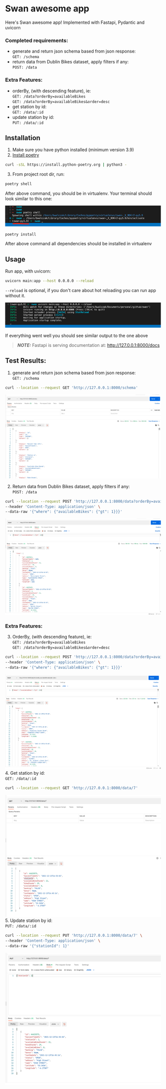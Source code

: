 # Swan awesome app

Here's Swan awesome app! Implemented with Fastapi, Pydantic and uvicorn

### Completed requirements:  
* generate and return json schema based from json response:  
```GET: /schema```
* return data from Dublin Bikes dataset, apply filters if any:  
```POST: /data```  
### Extra Features:  
* orderBy, (with descending feature), ie:  
```GET: /data?orderBy=availableBikes```  
```GET: /data?orderBy=availableBikes&order=desc```
* get station by id:  
```GET: /data/:id```
* update station by id:  
```PUT: /data/:id```

## Installation

1. Make sure you have python installed (minimum version 3.9)
2. [Install poetry](https://python-poetry.org/docs/)
```bash
curl -sSL https://install.python-poetry.org | python3 -
```
3. From project root dir, run:
```bash
poetry shell
```
After above command, you should be in virtualenv. Your terminal should look similar to this one:

![This is an image](assets/swan1.png)

```bash
poetry install
``` 
After above command all dependencies should be installed in virtualenv


## Usage

Run app, with uvicorn:

```bash
uvicorn main:app --host 0.0.0.0 --reload
```
`--reload` is optional, if you don't care about hot reloading you can run app without it.  

![This is an image](assets/swan2.png)

If everything went well you should see similar output to the one above

> **_NOTE:_**  Fastapi is serving documentation at: http://127.0.0.1:8000/docs


## Test Results:
1. generate and return json schema based from json response:  
```GET: /schema```
```bash
curl --location --request GET 'http://127.0.0.1:8000/schema'
```
![This is an image](assets/swan3.png)

2. Return data from Dublin Bikes dataset, apply filters if any:  
```POST: /data```  
```bash
curl --location --request POST 'http://127.0.0.1:8000/data?orderBy=availableBikes' \
--header 'Content-Type: application/json' \
--data-raw '{"where": {"availableBikes": {"gt": 1}}}'
```  
![This is an image](assets/swan4.png)
### Extra Features:  
3. OrderBy, (with descending feature), ie:  
```GET: /data?orderBy=availableBikes```  
```GET: /data?orderBy=availableBikes&order=desc```
```bash
curl --location --request POST 'http://127.0.0.1:8000/data?orderBy=availableBikes&order=desc' \
--header 'Content-Type: application/json' \
--data-raw '{"where": {"availableBikes": {"gt": 1}}}'
```
![This is an image](assets/swan5.png)
4. Get station by id:  
```GET: /data/:id```
```bash
curl --location --request GET 'http://127.0.0.1:8000/data/7'
```
![This is an image](assets/swan6.png)
5. Update station by id:  
```PUT: /data/:id```
```bash
curl --location --request PUT 'http://127.0.0.1:8000/data/7' \
--header 'Content-Type: application/json' \
--data-raw '{"stationId": 1}'
```
![This is an image](assets/swan7.png)
